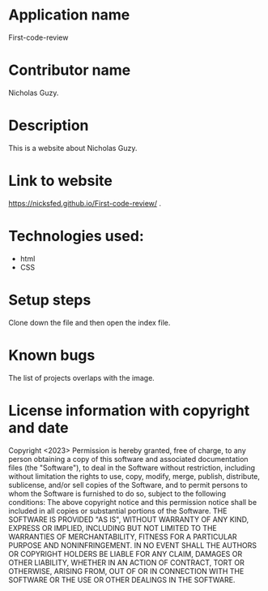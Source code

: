 # Application name 
First-code-review
# Contributor name
Nicholas Guzy.
# Description
This is a website about Nicholas Guzy.
# Link to website 
https://nicksfed.github.io/First-code-review/ .
# Technologies used: 
* html 
* CSS
# Setup steps
Clone down the file and then open the index file.
# Known bugs
The list of projects overlaps with the image.
# License information with copyright and date
Copyright <2023> <Nicholas Guzy>
Permission is hereby granted, free of charge, to any person obtaining a copy of this software and associated documentation files (the "Software"), to deal in the Software without restriction, including without limitation the rights to use, copy, modify, merge, publish, distribute, sublicense, and/or sell copies of the Software, and to permit persons to whom the Software is furnished to do so, subject to the following conditions:
The above copyright notice and this permission notice shall be included in all copies or substantial portions of the Software.
THE SOFTWARE IS PROVIDED "AS IS", WITHOUT WARRANTY OF ANY KIND, EXPRESS OR IMPLIED, INCLUDING BUT NOT LIMITED TO THE WARRANTIES OF MERCHANTABILITY, FITNESS FOR A PARTICULAR PURPOSE AND NONINFRINGEMENT. IN NO EVENT SHALL THE AUTHORS OR COPYRIGHT HOLDERS BE LIABLE FOR ANY CLAIM, DAMAGES OR OTHER LIABILITY, WHETHER IN AN ACTION OF CONTRACT, TORT OR OTHERWISE, ARISING FROM, OUT OF OR IN CONNECTION WITH THE SOFTWARE OR THE USE OR OTHER DEALINGS IN THE SOFTWARE.